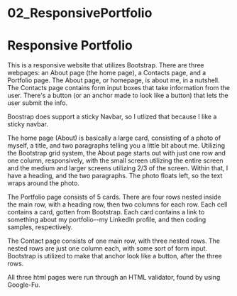 # 02_ResponsivePortfolio

# Responsive Portfolio

This is a responsive website that utilizes Bootstrap.  There are three webpages: an About page (the home page), a Contacts page, and a Portfolio page. The About page, or homepage, is about me, in a nutshell.  The Contacts page contains form input boxes that take information from the user.  There's a button (or an anchor made to look like a button) that lets the user submit the info.

Boostrap does support a sticky Navbar, so I utlized that because I like a sticky navbar.  

The home page (About) is basically a large card, consisting of a photo of myself, a title, and two paragraphs telling you a little bit about me.  Utilizing the Bootstrap grid system, the About page starts out with just one row and one column, responsively, with the small screen utilizing the entire screen and the medium and larger screens utilizing 2/3 of the screen.  Within that, I have a heading, and the two paragraphs.  The photo floats left, so the text wraps around the photo.

The Portfolio page consists of 5 cards.  There are four rows nested inside the main row, with a heading row, then two columns for each row. Each cell contains a card, gotten from Bootstrap.  Each card contains a link to something about my portfolio--my LinkedIn profile, and then coding samples, respectively.

The Contact page consists of one main row, with three nested rows.  The nested rows are just one column each, with some sort of form input.  Bootstrap is utilized to make that anchor look like a button, after the three rows.

All three html pages were run through an HTML validator, found by using Google-Fu.